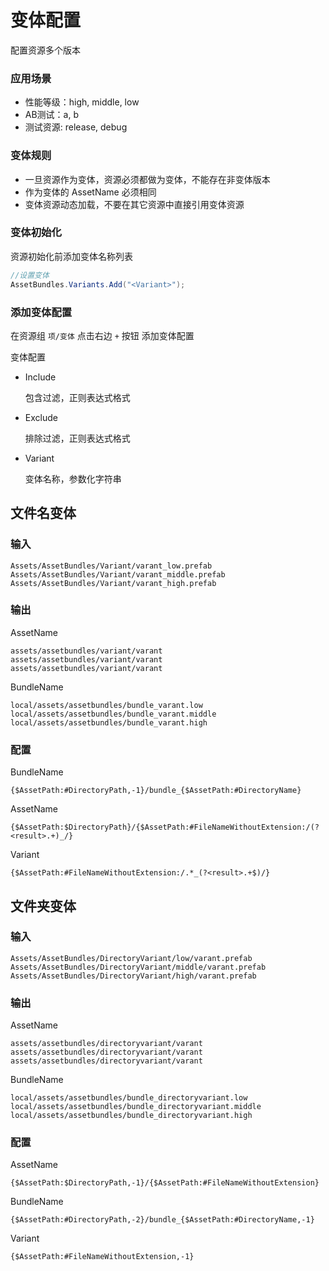 # 变体配置

配置资源多个版本

### 应用场景

- 性能等级：high, middle, low
- AB测试：a, b
- 测试资源: release, debug



### 变体规则

- 一旦资源作为变体，资源必须都做为变体，不能存在非变体版本
- 作为变体的 AssetName 必须相同
- 变体资源动态加载，不要在其它资源中直接引用变体资源



### 变体初始化

资源初始化前添加变体名称列表

   ```c#
//设置变体
AssetBundles.Variants.Add("<Variant>");
   ```



### 添加变体配置

在资源组 `项/变体` 点击右边 `+` 按钮 添加变体配置



变体配置

- Include

  包含过滤，正则表达式格式

- Exclude

  排除过滤，正则表达式格式

- Variant

  变体名称，参数化字符串





## 文件名变体

### 输入

```
Assets/AssetBundles/Variant/varant_low.prefab
Assets/AssetBundles/Variant/varant_middle.prefab
Assets/AssetBundles/Variant/varant_high.prefab
```

### 输出

AssetName

```
assets/assetbundles/variant/varant
assets/assetbundles/variant/varant
assets/assetbundles/variant/varant
```

BundleName

```
local/assets/assetbundles/bundle_varant.low
local/assets/assetbundles/bundle_varant.middle
local/assets/assetbundles/bundle_varant.high
```

### 配置

BundleName

```
{$AssetPath:#DirectoryPath,-1}/bundle_{$AssetPath:#DirectoryName}
```

AssetName

```
{$AssetPath:$DirectoryPath}/{$AssetPath:#FileNameWithoutExtension:/(?<result>.+)_/}
```

Variant

```
{$AssetPath:#FileNameWithoutExtension:/.*_(?<result>.+$)/}
```



## 文件夹变体

### 输入

```
Assets/AssetBundles/DirectoryVariant/low/varant.prefab
Assets/AssetBundles/DirectoryVariant/middle/varant.prefab
Assets/AssetBundles/DirectoryVariant/high/varant.prefab
```

### 输出

AssetName

```
assets/assetbundles/directoryvariant/varant
assets/assetbundles/directoryvariant/varant
assets/assetbundles/directoryvariant/varant
```

BundleName

```
local/assets/assetbundles/bundle_directoryvariant.low
local/assets/assetbundles/bundle_directoryvariant.middle
local/assets/assetbundles/bundle_directoryvariant.high
```

### 配置

AssetName

```
{$AssetPath:$DirectoryPath,-1}/{$AssetPath:#FileNameWithoutExtension}
```

BundleName

```
{$AssetPath:#DirectoryPath,-2}/bundle_{$AssetPath:#DirectoryName,-1}
```

Variant

```
{$AssetPath:#FileNameWithoutExtension,-1}
```

